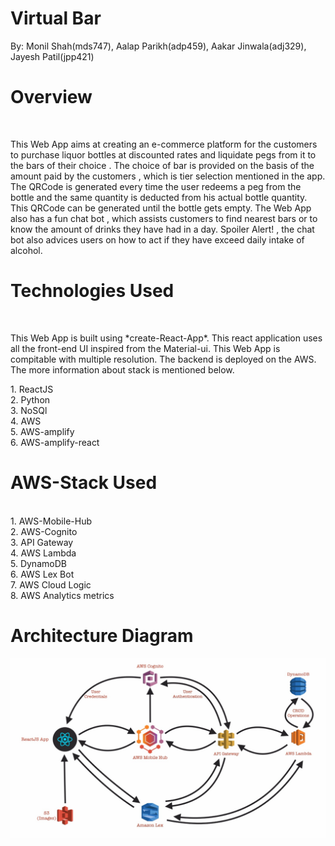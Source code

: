 # Virtual Bar
By:
Monil Shah(mds747), 
Aalap Parikh(adp459), 
Aakar Jinwala(adj329), 
Jayesh Patil(jpp421)
<br/>

# Overview
<br/>
<p>This Web App aims at creating an e-commerce platform for the customers to purchase liquor bottles at discounted rates and liquidate pegs from it to the bars of their choice . The choice of bar is provided on the basis of the amount paid by the customers , which is tier selection mentioned in the app. The QRCode is generated every time the user redeems a peg from the bottle and the same quantity is deducted from his actual bottle quantity. This QRCode can be generated until the bottle gets empty. The Web App also has a fun chat bot , which assists customers to find nearest bars or to know the amount of drinks they have had in a day. Spoiler Alert! , the chat bot also advices users on how to act if they have exceed daily intake of alcohol.</p></p>

# Technologies Used
<br/>
<p> This Web App is built using *create-React-App*. This react application uses all the front-end UI inspired from the Material-ui. This Web App is compitable with multiple resolution. The backend is deployed on the AWS. The more information about stack is mentioned below.</p>
1. ReactJS<br/>
         2. Python<br/>
         3. NoSQl<br/>
         4. AWS<br/>
         5. AWS-amplify<br/>
         6. AWS-amplify-react<br/>

# AWS-Stack Used
<br/>
1. AWS-Mobile-Hub<br/>
         2. AWS-Cognito<br/>
         3. API Gateway<br/>
         4. AWS Lambda<br/>
         5. DynamoDB<br/>
         6. AWS Lex Bot<br/>
         7. AWS Cloud Logic <br/>
         8. AWS Analytics metrics<br/>

# Architecture Diagram       
![Alt text](/ArchitectureDiagram.jpeg?raw=true "AWS Architecture")
